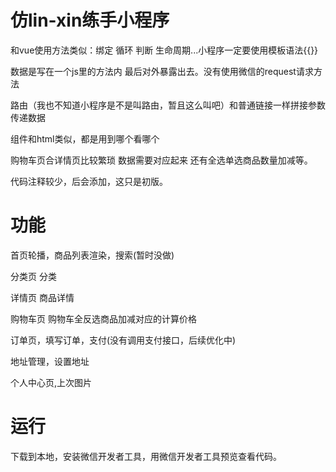 # 仿lin-xin练手小程序
  和vue使用方法类似：绑定 循环 判断 生命周期...小程序一定要使用模板语法{{}}
  
  数据是写在一个js里的方法内 最后对外暴露出去。没有使用微信的request请求方法
  
  路由（我也不知道小程序是不是叫路由，暂且这么叫吧）和普通链接一样拼接参数传递数据
  
  组件和html类似，都是用到哪个看哪个
  
  购物车页合详情页比较繁琐 数据需要对应起来 还有全选单选商品数量加减等。
  
  代码注释较少，后会添加，这只是初版。
# 功能
  首页轮播，商品列表渲染，搜索(暂时没做)
  
  分类页 分类
  
  详情页 商品详情
  
  购物车页 购物车全反选商品加减对应的计算价格
  
  订单页，填写订单，支付(没有调用支付接口，后续优化中)
  
  地址管理，设置地址
  
  个人中心页,上次图片
  
# 运行
  下载到本地，安装微信开发者工具，用微信开发者工具预览查看代码。
